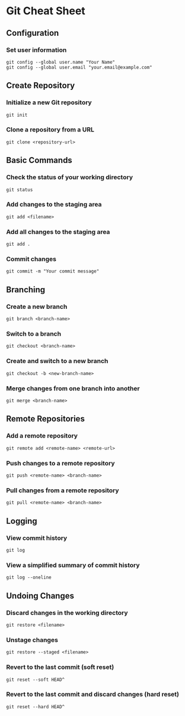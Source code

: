 # Git Cheat Sheet

## Configuration

### Set user information
```
git config --global user.name "Your Name"
git config --global user.email "your.email@example.com"
```
## Create Repository

### Initialize a new Git repository
```
git init
```

### Clone a repository from a URL
```
git clone <repository-url>
```
## Basic Commands
### Check the status of your working directory
```
git status
```

### Add changes to the staging area
```
git add <filename>
```
### Add all changes to the staging area
```
git add .
```
### Commit changes
```
git commit -m "Your commit message"
```

## Branching

### Create a new branch
```
git branch <branch-name>
```
### Switch to a branch
```
git checkout <branch-name>
```
### Create and switch to a new branch
```
git checkout -b <new-branch-name>
```
### Merge changes from one branch into another
```
git merge <branch-name>
```

## Remote Repositories

### Add a remote repository
```
git remote add <remote-name> <remote-url>
```
### Push changes to a remote repository
```
git push <remote-name> <branch-name>
```
### Pull changes from a remote repository
```
git pull <remote-name> <branch-name>
```

## Logging
### View commit history
```
git log
```
### View a simplified summary of commit history
```
git log --oneline
```
## Undoing Changes

### Discard changes in the working directory
```
git restore <filename>
```
### Unstage changes
```
git restore --staged <filename>
```
### Revert to the last commit (soft reset)
```
git reset --soft HEAD^
```
### Revert to the last commit and discard changes (hard reset)
```
git reset --hard HEAD^
```
